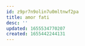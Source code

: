 ```yaml
---
id: z9pr7n9olin7u0mltnwf2pa
title: amor fati
desc: ''
updated: 1655534770207
created: 1655442244131
---
```


